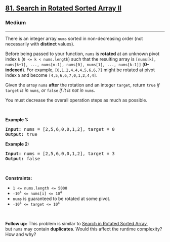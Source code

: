 <h2><a href="https://leetcode.com/problems/search-in-rotated-sorted-array-ii/">81. Search in Rotated Sorted Array II</a></h2><h3>Medium</h3><hr><p>There is an integer array <code>nums</code> sorted in non-decreasing order (not necessarily with <strong>distinct</strong> values).</p>

<p>Before being passed to your function, <code>nums</code> is <strong>rotated</strong> at an unknown pivot index <code>k</code> (<code>0 &lt;= k &lt; nums.length</code>) such that the resulting array is <code>[nums[k], nums[k+1], ..., nums[n-1], nums[0], nums[1], ..., nums[k-1]]</code> (<strong>0-indexed</strong>). For example, <code>[0,1,2,4,4,4,5,6,6,7]</code> might be rotated at pivot index <code>5</code> and become <code>[4,5,6,6,7,0,1,2,4,4]</code>.</p>

<p>Given the array <code>nums</code> <strong>after</strong> the rotation and an integer <code>target</code>, return <code>true</code><em> if </em><code>target</code><em> is in </em><code>nums</code><em>, or </em><code>false</code><em> if it is not in </em><code>nums</code><em>.</em></p>

<p>You must decrease the overall operation steps as much as possible.</p>

<p>&nbsp;</p>
<p><strong class="example">Example 1:</strong></p>
<pre><strong>Input:</strong> nums = [2,5,6,0,0,1,2], target = 0
<strong>Output:</strong> true
</pre><p><strong class="example">Example 2:</strong></p>
<pre><strong>Input:</strong> nums = [2,5,6,0,0,1,2], target = 3
<strong>Output:</strong> false
</pre>
<p>&nbsp;</p>
<p><strong>Constraints:</strong></p>

<ul>
	<li><code>1 &lt;= nums.length &lt;= 5000</code></li>
	<li><code>-10<sup>4</sup> &lt;= nums[i] &lt;= 10<sup>4</sup></code></li>
	<li><code>nums</code> is guaranteed to be rotated at some pivot.</li>
	<li><code>-10<sup>4</sup> &lt;= target &lt;= 10<sup>4</sup></code></li>
</ul>

<p>&nbsp;</p>
<p><strong>Follow up:</strong> This problem is similar to&nbsp;<a href="/problems/search-in-rotated-sorted-array/description/" target="_blank">Search in Rotated Sorted Array</a>, but&nbsp;<code>nums</code> may contain <strong>duplicates</strong>. Would this affect the runtime complexity? How and why?</p>
